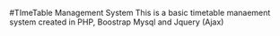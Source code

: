 #TImeTable Management System
This is a basic timetable manaement system created in PHP,
Boostrap
Mysql and Jquery (Ajax)